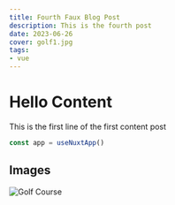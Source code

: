 ```yaml
---
title: Fourth Faux Blog Post
description: This is the fourth post
date: 2023-06-26
cover: golf1.jpg
tags:
- vue
---
```


# Hello Content

This is  the first line of the first content post 

```js
const app = useNuxtApp()

```


## Images

![Golf Course](/images/blog/golf0.jpg)
